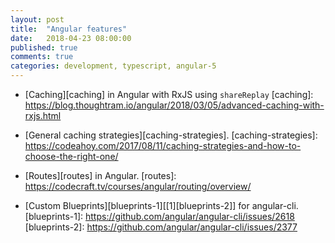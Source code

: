 ```yaml
---
layout: post
title:  "Angular features"
date:   2018-04-23 08:00:00
published: true
comments: true
categories: development, typescript, angular-5
---
```


* [Caching][caching] in Angular with RxJS using `shareReplay`
[caching]: https://blog.thoughtram.io/angular/2018/03/05/advanced-caching-with-rxjs.html

* [General caching strategies][caching-strategies].
[caching-strategies]: https://codeahoy.com/2017/08/11/caching-strategies-and-how-to-choose-the-right-one/

* [Routes][routes] in Angular.
[routes]: https://codecraft.tv/courses/angular/routing/overview/

* [Custom Blueprints][blueprints-1][[1][blueprints-2]] for angular-cli.
[blueprints-1]: https://github.com/angular/angular-cli/issues/2618
[blueprints-2]: https://github.com/angular/angular-cli/issues/2377

